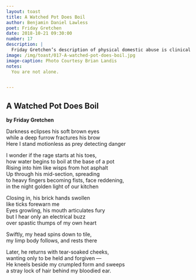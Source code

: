 ```yaml
---
layout: toast
title: A Watched Pot Does Boil
author: Benjamin Daniel Lawless
poet: Friday Gretchen
date: 2018-10-21 09:30:00
number: 17
description: |
  Friday Gretchen’s description of physical domestic abuse is clinical in a way, mirroring her detachment from the event. This echoes my own history as a victim of abuse. If you are in a situation like this, you are not alone. [This link](https://helpguide.org/articles/abuse/domestic-violence-and-abuse.htm) is a good place to start for identifying the signs of an abusive relationship, and where to seek help.
image: /img/toast/017-A-watched-pot-does-boil.jpg
image-caption: Photo Courtesy Brian Landis
notes:
  You are not alone.


---
```


## A Watched Pot Does Boil
**by Friday Gretchen**  

Darkness eclipses his soft brown eyes  
while a deep furrow fractures his brow  
Here I stand motionless as prey detecting danger  

I wonder if the rage starts at his toes,  
how water begins to boil at the base of a pot  
Rising into him like wisps from hot asphalt  
Up through his mid-section, spreading  
to heavy fingers becoming fists, face reddening,   
in the night golden light of our kitchen   

Closing in, his brick hands swollen  
like ticks forewarn me  
Eyes growling, his mouth articulates fury  
but I hear only an electrical buzz   
over spastic thumps of my own heart  

Swiftly, my head spins down to tile,   
my limp body follows, and rests there  

Later, he returns with tear-soaked cheeks,   
wanting only to be held and forgiven —  
He kneels beside my crumpled form and sweeps   
a stray lock of hair behind my bloodied ear.  
